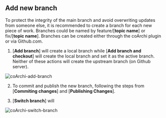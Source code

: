 ## Add new branch

To protect the integrity of the main branch and avoid overwriting updates from someone else, it is recommended to create a branch for each new piece of work.  Branches could be named by feature/[**topic name**] or fix/[**topic name**].  Branches can be created either through the coArchi plugin or via Github.com.

1. [**Add branch**] will create a local branch while [**Add branch and checkout**] will create the local branch and set it as the active branch.  Neither of these actions will create the upstream branch (on Github server).

![coArchi-add-branch]()

2. To commit and publish the new branch, following the steps from [**Commiting changes**] and [**Publishing Changes**].

2. [**Switch branch**] will 

![coArchi-switch-branch]()
